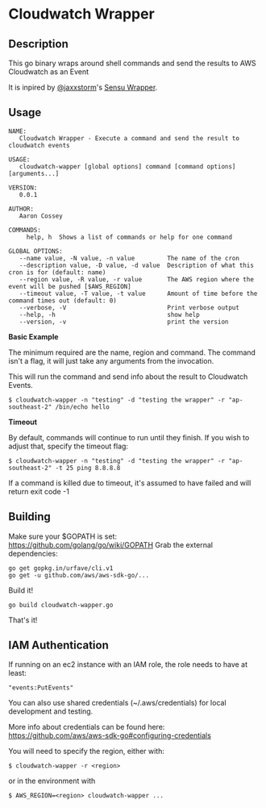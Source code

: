 # Cloudwatch Wrapper

## Description

This go binary wraps around shell commands and send the results to AWS Cloudwatch as an Event

It is inpired by [@jaxxstorm](https://github.com/jaxxstorm)'s [Sensu Wrapper](https://github.com/jaxxstorm/sensu-wrapper).

## Usage

```
NAME:
   Cloudwatch Wrapper - Execute a command and send the result to cloudwatch events

USAGE:
   cloudwatch-wapper [global options] command [command options] [arguments...]

VERSION:
   0.0.1

AUTHOR:
   Aaron Cossey

COMMANDS:
     help, h  Shows a list of commands or help for one command

GLOBAL OPTIONS:
   --name value, -N value, -n value         The name of the cron
   --description value, -D value, -d value  Description of what this cron is for (default: name)
   --region value, -R value, -r value       The AWS region where the event will be pushed [$AWS_REGION]
   --timeout value, -T value, -t value      Amount of time before the command times out (default: 0)
   --verbose, -V                            Print verbose output
   --help, -h                               show help
   --version, -v                            print the version
```

**Basic Example**

The minimum required are the name, region and command. The command isn't a flag, it will just take any arguments from the invocation.

This will run the command and send info about the result to Cloudwatch Events.

```
$ cloudwatch-wapper -n "testing" -d "testing the wrapper" -r "ap-southeast-2" /bin/echo hello
```

**Timeout**

By default, commands will continue to run until they finish. If you wish to adjust that, specify the timeout flag:

```
$ cloudwatch-wapper -n "testing" -d "testing the wrapper" -r "ap-southeast-2" -t 25 ping 8.8.8.8
```

If a command is killed due to timeout, it's assumed to have failed and will return exit code -1

## Building

Make sure your $GOPATH is set: https://github.com/golang/go/wiki/GOPATH Grab the external dependencies:
```
go get gopkg.in/urfave/cli.v1
go get -u github.com/aws/aws-sdk-go/...
```
Build it!
```
go build cloudwatch-wapper.go
```
That's it!

## IAM Authentication

If running on an ec2 instance with an IAM role, the role needs to have at least:
```
"events:PutEvents"
```
You can also use shared credentials (~/.aws/credentials) for local development and testing.

More info about credentials can be found here: https://github.com/aws/aws-sdk-go#configuring-credentials

You will need to specify the region, either with:
```
$ cloudwatch-wapper -r <region>
```
or in the environment with
```
$ AWS_REGION=<region> cloudwatch-wapper ...
```


